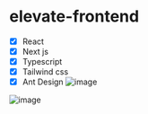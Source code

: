 # elevate-frontend
- [x] React
- [x] Next js
- [x] Typescript  
- [x] Tailwind css
- [x]  Ant Design
![image](https://github.com/today-tech-95/elevate-frontend/assets/59208992/d66eef3b-0c04-4a8e-99c7-52877997d70d)

![image](https://github.com/today-tech-95/elevate-frontend/assets/59208992/cfdfb0db-a46e-411a-b98e-e7c2cea0ada9)







